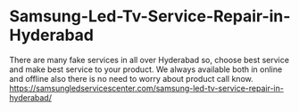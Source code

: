 # Samsung-Led-Tv-Service-Repair-in-Hyderabad
 There are many fake services in all over Hyderabad so, choose best service and make best service to your product. We always available both in online and offline also there is no need to worry about product call know.  https://samsungledservicescenter.com/samsung-led-tv-service-repair-in-hyderabad/

